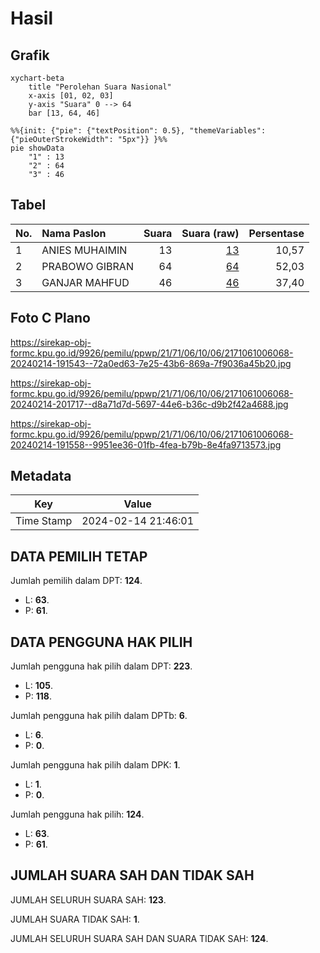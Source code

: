 # Hasil

## Grafik

```mermaid
xychart-beta
    title "Perolehan Suara Nasional"
    x-axis [01, 02, 03]
    y-axis "Suara" 0 --> 64
    bar [13, 64, 46]
```

```mermaid
%%{init: {"pie": {"textPosition": 0.5}, "themeVariables": {"pieOuterStrokeWidth": "5px"}} }%%
pie showData
    "1" : 13
    "2" : 64
    "3" : 46
```

## Tabel

| No. | Nama Paslon    | Suara | Suara (raw) | Persentase |
|:--- |:-------------- | -----:| -----------:| ----------:|
| 1   | ANIES MUHAIMIN | 13    | [13][p-1]   | 10,57      |
| 2   | PRABOWO GIBRAN | 64    | [64][p-2]   | 52,03      |
| 3   | GANJAR MAHFUD  | 46    | [46][p-3]   | 37,40      |


[p-1]: https://github.com/gigit-pemilu/pemilu-2024/blob/main/pilpres/hitung-suara/sub/21-kepulauan-riau/sub/71-kota-batam/sub/06-lubuk-baja/sub/1006-baloi-indah/sub/068-tps/sub/paslon-1.txt
[p-2]: https://github.com/gigit-pemilu/pemilu-2024/blob/main/pilpres/hitung-suara/sub/21-kepulauan-riau/sub/71-kota-batam/sub/06-lubuk-baja/sub/1006-baloi-indah/sub/068-tps/sub/paslon-2.txt
[p-3]: https://github.com/gigit-pemilu/pemilu-2024/blob/main/pilpres/hitung-suara/sub/21-kepulauan-riau/sub/71-kota-batam/sub/06-lubuk-baja/sub/1006-baloi-indah/sub/068-tps/sub/paslon-3.txt

## Foto C Plano

https://sirekap-obj-formc.kpu.go.id/9926/pemilu/ppwp/21/71/06/10/06/2171061006068-20240214-191543--72a0ed63-7e25-43b6-869a-7f9036a45b20.jpg

https://sirekap-obj-formc.kpu.go.id/9926/pemilu/ppwp/21/71/06/10/06/2171061006068-20240214-201717--d8a71d7d-5697-44e6-b36c-d9b2f42a4688.jpg

https://sirekap-obj-formc.kpu.go.id/9926/pemilu/ppwp/21/71/06/10/06/2171061006068-20240214-191558--9951ee36-01fb-4fea-b79b-8e4fa9713573.jpg


## Metadata

| Key        | Value               |
| ---------- | ------------------- |
| Time Stamp | 2024-02-14 21:46:01 |


## DATA PEMILIH TETAP

Jumlah pemilih dalam DPT: **124**.
 * L: **63**.
 * P: **61**.

## DATA PENGGUNA HAK PILIH

Jumlah pengguna hak pilih dalam DPT: **223**.
 * L: **105**.
 * P: **118**.

Jumlah pengguna hak pilih dalam DPTb: **6**.
 * L: **6**.
 * P: **0**.

Jumlah pengguna hak pilih dalam DPK: **1**.
 * L: **1**.
 * P: **0**.

Jumlah pengguna hak pilih: **124**.
 * L: **63**.
 * P: **61**.

## JUMLAH SUARA SAH DAN TIDAK SAH

JUMLAH SELURUH SUARA SAH: **123**.

JUMLAH SUARA TIDAK SAH: **1**.

JUMLAH SELURUH SUARA SAH DAN SUARA TIDAK SAH: **124**.


